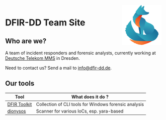 <img align="right" width="128px" src="https://github.com/dfir-dd/pr/blob/main/images/fox/fuchs_blau_128.png?raw=true">

# DFIR-DD Team Site

## Who are we?

A team of incident responders and forensic analysts, currently working at [Deutsche Telekom MMS](https://www.telekom-mms.com/) in Dresden.

Need to contact us? Send a mail to <info@dfir-dd.de>.

## Our tools

| Tool | What does it do ? |
|-|--|
|[DFIR Toolkit](https://github.com/dfir-dd/dfir-toolkit)|Collection of CLI tools for Windows forensic analysis|
|[dionysos](https://github.com/dfir-dd/dionysos)|Scanner for various IoCs, esp. yara-based|